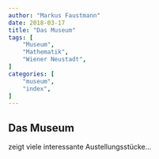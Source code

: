 ```yaml
---
author: "Markus Faustmann"
date: 2018-03-17
title: "Das Museum"
tags: [
    "Museum",
    "Mathematik",
    "Wiener Neustadt",
]
categories: [
    "museum",
    "index",
]
---
```



## Das Museum

zeigt viele interessante Austellungsstücke...
